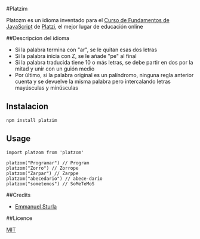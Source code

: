#Platzim

Platozm es un idioma inventado para el [Curso de Fundamentos de JavaScript](https://platzi.com/js) de [Platzi](https://platzi.com), el mejor lugar de educación online

##Descripcion del idioma

- Si la palabra termina con "ar", se le quitan esas dos letras
- Si la palabra inicia con Z, se le añade "pe" al final
- Si la palabra traducida tiene 10 o más letras, se debe partir en dos por la mitad y unir con un guión medio
- Por último, si la palabra original es un palíndromo, ninguna regla anterior cuenta y se devuelve la misma palabra pero intercalando letras mayúsculas y minúsculas

## Instalacion

```
npm install platzim

```

## Usage

```
import platzom from 'platzom'

platzom("Programar") // Program
platzom("Zorro") // Zorrope
platzom("Zarpar") // Zarppe
platzom("abecedario") // abece-dario
platzom("sometemos") // SoMeTeMoS

```

##Credits

- [Emmanuel Sturla](https://twitter.com/@lautarosturla)

##Licence

[MIT](https://opensource.org/licenses/MIT)